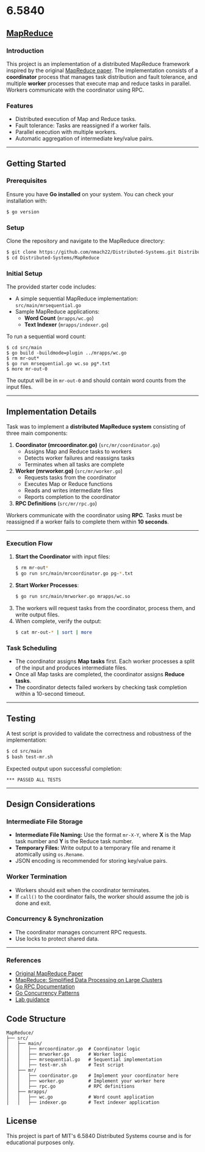 # 6.5840

## [MapReduce](https://pdos.csail.mit.edu/6.824/labs/lab-mr.html)

### Introduction

This project is an implementation of a distributed MapReduce framework inspired by the original [MapReduce paper](https://static.googleusercontent.com/media/research.google.com/en//archive/mapreduce-osdi04.pdf). The implementation consists of a **coordinator** process that manages task distribution and fault tolerance, and multiple **worker** processes that execute map and reduce tasks in parallel. Workers communicate with the coordinator using RPC.

### Features

- Distributed execution of Map and Reduce tasks.
- Fault tolerance: Tasks are reassigned if a worker fails.
- Parallel execution with multiple workers.
- Automatic aggregation of intermediate key/value pairs.

---

## Getting Started

### Prerequisites

Ensure you have **Go installed** on your system. You can check your installation with:

```sh
$ go version
```

### Setup

Clone the repository and navigate to the MapReduce directory:

```sh
$ git clone https://github.com/nmach22/Distributed-Systems.git Distributed-Systems
$ cd Distributed-Systems/MapReduce
```

### Initial Setup
The provided starter code includes:
- A simple sequential MapReduce implementation: `src/main/mrsequential.go`
- Sample MapReduce applications:
    - **Word Count** (`mrapps/wc.go`)
    - **Text Indexer** (`mrapps/indexer.go`)

To run a sequential word count:
```
$ cd src/main
$ go build -buildmode=plugin ../mrapps/wc.go
$ rm mr-out*
$ go run mrsequential.go wc.so pg*.txt
$ more mr-out-0
```

The output will be in `mr-out-0` and should contain word counts from the input files.

---

## Implementation Details
Task was to implement a **distributed MapReduce system** consisting of three main components:

1. **Coordinator (mrcoordinator.go)** (`src/mr/coordinator.go`)
    - Assigns Map and Reduce tasks to workers
    - Detects worker failures and reassigns tasks
    - Terminates when all tasks are complete
2. **Worker (mrworker.go)** (`src/mr/worker.go`)
    - Requests tasks from the coordinator
    - Executes Map or Reduce functions
    - Reads and writes intermediate files
    - Reports completion to the coordinator
3. **RPC Definitions** (`src/mr/rpc.go`)

Workers communicate with the coordinator using **RPC**. Tasks must be reassigned if a worker fails to complete them within **10 seconds**.

---

### Execution Flow

1. **Start the Coordinator** with input files:
   ```sh
   $ rm mr-out*
   $ go run src/main/mrcoordinator.go pg-*.txt
   ```
2. **Start Worker Processes**:
   ```sh
   $ go run src/main/mrworker.go mrapps/wc.so
   ```
3. The workers will request tasks from the coordinator, process them, and write output files.
4. When complete, verify the output:
   ```sh
   $ cat mr-out-* | sort | more
   ```

### Task Scheduling

- The coordinator assigns **Map tasks** first. Each worker processes a split of the input and produces intermediate files.
- Once all Map tasks are completed, the coordinator assigns **Reduce tasks**.
- The coordinator detects failed workers by checking task completion within a 10-second timeout.

---

## Testing

A test script is provided to validate the correctness and robustness of the implementation:

```sh
$ cd src/main
$ bash test-mr.sh
```

Expected output upon successful completion:

```
*** PASSED ALL TESTS
```

---

## Design Considerations

### Intermediate File Storage

- **Intermediate File Naming:** Use the format `mr-X-Y`, where **X** is the Map task number and **Y** is the Reduce task number.
- **Temporary Files:** Write output to a temporary file and rename it atomically using `os.Rename`.
- JSON encoding is recommended for storing key/value pairs.

### Worker Termination

- Workers should exit when the coordinator terminates.
- If `call()` to the coordinator fails, the worker should assume the job is done and exit.

### Concurrency & Synchronization

- The coordinator manages concurrent RPC requests.
- Use locks to protect shared data.
---


### References

- [Original MapReduce Paper](https://static.googleusercontent.com/media/research.google.com/en//archive/mapreduce-osdi04.pdf)
- [MapReduce: Simplified Data Processing on Large Clusters](https://research.google/pubs/pub62/)
- [Go RPC Documentation](https://pkg.go.dev/net/rpc)
- [Go Concurrency Patterns](https://go.dev/doc/effective_go#concurrency)
- [Lab guidance](https://pdos.csail.mit.edu/6.824/labs/guidance.html)


## Code Structure
```
MapReduce/
├── src/
│   ├── main/
│   │   ├── mrcoordinator.go  # Coordinator logic
│   │   ├── mrworker.go       # Worker logic
│   │   ├── mrsequential.go   # Sequential implementation
│   │   ├── test-mr.sh        # Test script
│   ├── mr/
│   │   ├── coordinator.go    # Implement your coordinator here
│   │   ├── worker.go         # Implement your worker here
│   │   ├── rpc.go            # RPC definitions
│   ├── mrapps/
│   │   ├── wc.go             # Word count application
│   │   ├── indexer.go        # Text indexer application
```



## License
This project is part of MIT's 6.5840 Distributed Systems course and is for educational purposes only.
